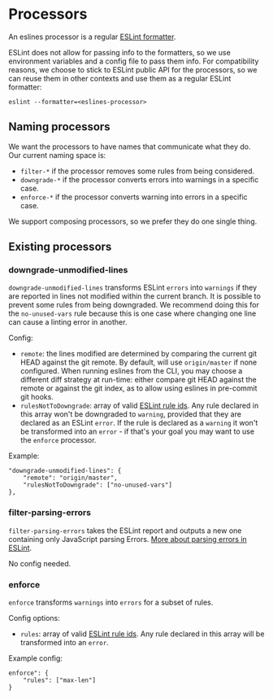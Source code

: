 # Processors

An eslines processor is a regular [ESLint formatter](https://eslint.org/docs/developer-guide/working-with-custom-formatters).

ESLint does not allow for passing info to the formatters, so we use environment variables and a config file to pass them info. For compatibility reasons, we choose to stick to ESLint public API for the processors, so we can reuse them in other contexts and use them as a regular ESLint formatter:

    eslint --formatter=<eslines-processor>

## Naming processors

We want the processors to have names that communicate what they do. Our current naming space is:

* `filter-*` if the processor removes some rules from being considered.
* `downgrade-*` if the processor converts errors into warnings in a specific case.
* `enforce-*` if the processor converts warning into errors in a specific case.

We support composing processors, so we prefer they do one single thing.

## Existing processors

### downgrade-unmodified-lines

`downgrade-unmodified-lines` transforms ESLint `errors` into `warnings` if they are reported in lines not modified within the current branch. It is possible to prevent some rules from being downgraded. We recommend doing this for the `no-unused-vars` rule because this is one case where changing one line can cause a linting error in another.

Config:

* `remote`: the lines modified are determined by comparing the current git HEAD against the git remote. By default, will use `origin/master` if none configured. When running eslines from the CLI, you may choose a different diff strategy at run-time: either compare git HEAD against the remote or against the git index, as to allow using eslines in pre-commit git hooks.
* `rulesNotToDowngrade`: array of valid [ESLint rule ids](https://eslint.org/docs/rules/). Any rule declared in this array won't be downgraded to `warning`, provided that they are declared as an ESLint `error`. If the rule is declared as a `warning` it won't be transformed into an `error` - if that's your goal you may want to use the `enforce` processor.

Example:

    "downgrade-unmodified-lines": {
        "remote": "origin/master",
        "rulesNotToDowngrade": ["no-unused-vars"]
    },

### filter-parsing-errors

`filter-parsing-errors` takes the ESLint report and outputs a new one containing only JavaScript parsing Errors. [More about parsing errors in ESLint](https://github.com/automattic/eslines/blob/master/HACKING.md#eslint-parsing-errors).

No config needed.

### enforce

`enforce` transforms `warnings` into `errors` for a subset of rules.

Config options:

* `rules`: array of valid [ESLint rule ids](https://eslint.org/docs/rules/). Any rule declared in this array will be transformed into an `error`.

Example config:

    enforce": {
        "rules": ["max-len"]
    }
